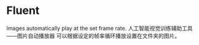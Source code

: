 # Fluent
Images automatically play at the set frame rate.
人工智能视觉训练辅助工具——图片自动播放器
可以根据设定的帧率循环播放设置在文件夹的图片。
